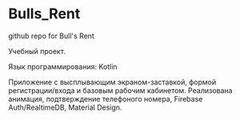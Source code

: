 # Bulls_Rent
github repo for Bull's Rent

Учебный проект.

Язык программирования: Kotlin

Приложение с высплывающим экраном-заставкой, формой регистрации/входа и базовым рабочим кабинетом. 
Реализована анимация, подтверждение телефоного номера, Firebase Auth/RealtimeDB, Material Design.
